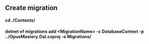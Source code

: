 ﻿## Create migration

#### cd ./Contexts/
#### dotnet ef migrations add \<MigrationName\> -c DatabaseContext -p ../OpusMastery.Dal.csproj -o Migrations/
